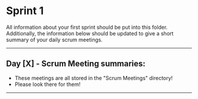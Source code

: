 # Sprint 1

All information about your first sprint should be put into this folder. Additionally, the information below should be updated to give a short summary of your daily scrum meetings.

---

## Day [X] - Scrum Meeting summaries: 
- These meetings are all stored in the "Scrum Meetings" directory!
- Please look there for them!


---
